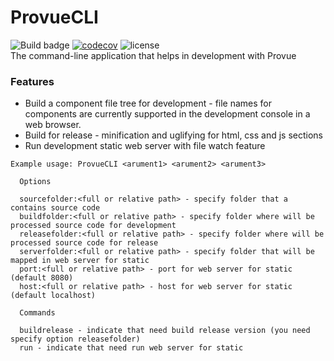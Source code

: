 # ProvueCLI
![Build badge](https://ci.appveyor.com/api/projects/status/yfi251r9ahygs420?svg=true) [![codecov](https://codecov.io/gh/P-RCollaboration/ProvueCLI/branch/main/graph/badge.svg?token=GUQFKDOKRV)](https://codecov.io/gh/P-RCollaboration/ProvueCLI) ![license](https://img.shields.io/badge/license-MIT-green)  
The command-line application that helps in development with Provue

### Features

* Build a component file tree for development - file names for components are currently supported in the development console in a web browser.
* Build for release - minification and uglifying for html, css and js sections
* Run development static web server with file watch feature

```
Example usage: ProvueCLI <arument1> <arument2> <arument3>

  Options  
  
  sourcefolder:<full or relative path> - specify folder that a contains source code
  buildfolder:<full or relative path> - specify folder where will be processed source code for development
  releasefolder:<full or relative path> - specify folder where will be processed source code for release
  serverfolder:<full or relative path> - specify folder that will be mapped in web server for static
  port:<full or relative path> - port for web server for static (default 8080)
  host:<full or relative path> - host for web server for static (default localhost)
  
  Commands  
  
  buildrelease - indicate that need build release version (you need specify option releasefolder)
  run - indicate that need run web server for static
```
